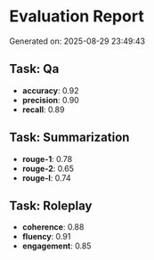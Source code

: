 # Evaluation Report

Generated on: 2025-08-29 23:49:43

## Task: Qa
- **accuracy**: 0.92
- **precision**: 0.90
- **recall**: 0.89

## Task: Summarization
- **rouge-1**: 0.78
- **rouge-2**: 0.65
- **rouge-l**: 0.74

## Task: Roleplay
- **coherence**: 0.88
- **fluency**: 0.91
- **engagement**: 0.85

